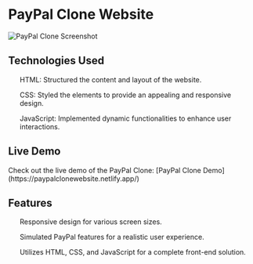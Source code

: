 <h1> PayPal Clone Website </h1>

![PayPal Clone Screenshot](https://github.com/cdsapp01110/PayPalClone/assets/145883353/cf2df3a4-6365-4fac-bf24-d0fd83aa402b)



<h2> Technologies Used </h2>
<ul> HTML: Structured the content and layout of the website. </ul>
<ul> CSS: Styled the elements to provide an appealing and responsive design. </ul>
<ul> JavaScript: Implemented dynamic functionalities to enhance user interactions. </ul>

<h2> Live Demo </h2>
Check out the live demo of the PayPal Clone: [PayPal Clone Demo](https://paypalclonewebsite.netlify.app/)

<h2> Features </h2>
<ul> Responsive design for various screen sizes.</ul>
<ul> Simulated PayPal features for a realistic user experience.</ul>
<ul> Utilizes HTML, CSS, and JavaScript for a complete front-end solution. </ul>
